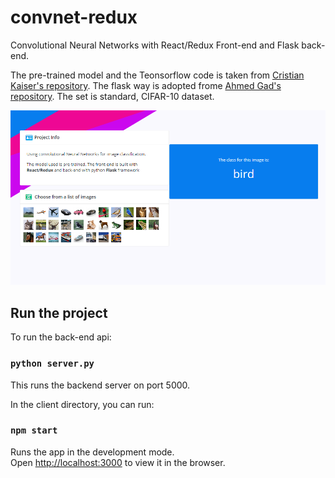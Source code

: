 # convnet-redux
Convolutional Neural Networks with React/Redux Front-end and Flask back-end. 

The pre-trained model and the Teonsorflow code is taken from  [Cristian Kaiser's repository](https://github.com/christiankaiser/cnn-cifar10-example.git ).
The flask way is adopted frome [Ahmed Gad's repository](https://github.com/ahmedfgad/CIFAR10CNNFlask ).
The set is standard, CIFAR-10 dataset.

![Project screenshot](screenshot-1.png)

## Run the project

To run the back-end api:

### `python server.py`

This runs the backend server on port 5000.<br>


In the client directory, you can run:

### `npm start`

Runs the app in the development mode.<br>
Open [http://localhost:3000](http://localhost:3000) to view it in the browser.


